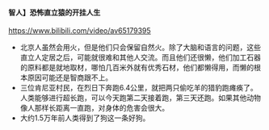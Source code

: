 #### 智人】恐怖直立猿的开挂人生
https://www.bilibili.com/video/av65179395
- 北京人虽然会用火，但是他们只会保留自然火。除了大脑和语言的问题，这些直立人定居之后，可能就很难和其他人交流。而且他们还很懒，他们加工石器的原料都是就地取材，哪怕几百米外就有优秀石材，他们都懒得用，而懒的根本原因可能还是智商跟不上。
- 三位肯尼亚村民，在烈日下奔跑6.4公里，就把两只偷吃羊的猎豹跑瘫痪了。人类能够进行超长跑，可以今天跑第二天接着跑，第三天还跑。如果其他动物像人那样长距离一直跑，对身体的危害会很大。
- 大约1.5万年前人类得到了狗这一条好狗。
